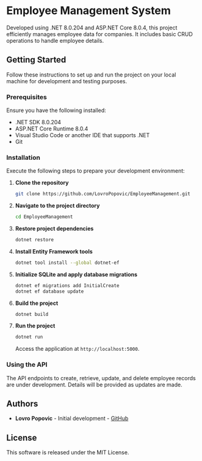 
# Employee Management System

Developed using .NET 8.0.204 and ASP.NET Core 8.0.4, this project efficiently manages employee data for companies. It includes basic CRUD operations to handle employee details.

## Getting Started

Follow these instructions to set up and run the project on your local machine for development and testing purposes.

### Prerequisites

Ensure you have the following installed:

- .NET SDK 8.0.204
- ASP.NET Core Runtime 8.0.4
- Visual Studio Code or another IDE that supports .NET
- Git

### Installation

Execute the following steps to prepare your development environment:

1. **Clone the repository**
   ```bash
   git clone https://github.com/LovroPopovic/EmployeeManagement.git
   ```

2. **Navigate to the project directory**
   ```bash
   cd EmployeeManagement
   ```

3. **Restore project dependencies**
   ```bash
   dotnet restore
   ```

4. **Install Entity Framework tools**
   ```bash
   dotnet tool install --global dotnet-ef
   ```

5. **Initialize SQLite and apply database migrations**
   ```bash
   dotnet ef migrations add InitialCreate
   dotnet ef database update
   ```

6. **Build the project**
   ```bash
   dotnet build
   ```

7. **Run the project**
   ```bash
   dotnet run
   ```
   Access the application at `http://localhost:5000`.

### Using the API

The API endpoints to create, retrieve, update, and delete employee records are under development. Details will be provided as updates are made.

## Authors

- **Lovro Popovic** - Initial development - [GitHub](https://github.com/LovroPopovic)

## License

This software is released under the MIT License.

